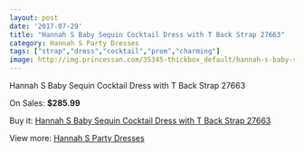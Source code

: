 ```yaml
---
layout: post
date: '2017-07-29'
title: "Hannah S Baby Sequin Cocktail Dress with T Back Strap 27663"
category: Hannah S Party Dresses
tags: ["strap","dress","cocktail","prom","charming"]
image: http://img.princessan.com/35345-thickbox_default/hannah-s-baby-sequin-cocktail-dress-with-t-back-strap-27663.jpg
---
```

Hannah S Baby Sequin Cocktail Dress with T Back Strap 27663

On Sales: **$285.99**
<a href="https://www.princessan.com/en/16552-hannah-s-baby-sequin-cocktail-dress-with-t-back-strap-27663.html"><amp-img layout="responsive" width="600" height="600" src="//img.princessan.com/35345-thickbox_default/hannah-s-baby-sequin-cocktail-dress-with-t-back-strap-27663.jpg" alt="Hannah S Baby Sequin Cocktail Dress with T Back Strap 27663 0" /></a>

Buy it: [Hannah S Baby Sequin Cocktail Dress with T Back Strap 27663](https://www.princessan.com/en/16552-hannah-s-baby-sequin-cocktail-dress-with-t-back-strap-27663.html "Hannah S Baby Sequin Cocktail Dress with T Back Strap 27663")

View more: [Hannah S Party Dresses](https://www.princessan.com/en/137- "Hannah S Party Dresses")